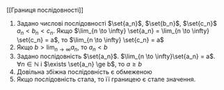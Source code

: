 [[Границя послідовності]]

1. Задано числові послідовності $\set{a_n}$, $\set{b_n}$, $\set{c_n}$
   $a_n < b_n < c_n$.
   Якщо $\lim_{n \to \infty} \set{a_n} = \lim_{n \to \infty} \set{c_n} = a$, то $\lim_{n \to \infty} \set{c_n} = a$
2. Якщо $b > \lim_{n \to \infty}{a_n}$, то $a_n < b$
3. Задано послідовність $\set{a_n}$. $\lim_{n \to \infty}\set{a_n} = a$. $\forall n \in \mathbb{N}$ і $\exists \set{a_n} \ge b$, то $a \ge b$ 
4. Довільна збіжна послідовність є обмеженою
5. Якщо послідовність стала, то її границею є стале значення.